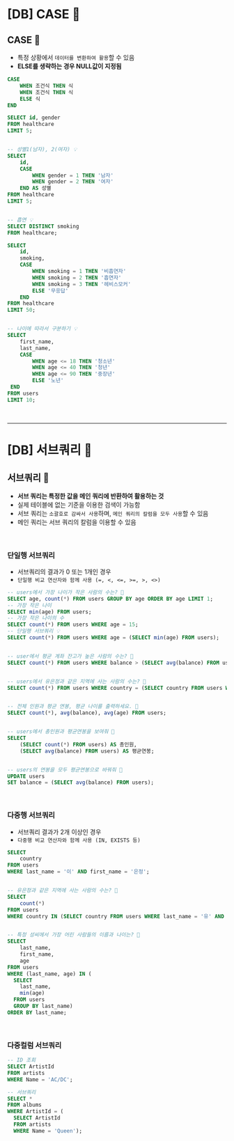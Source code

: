 # [DB] CASE 📝

## **CASE** 💭

- 특정 상황에서 `데이터를 변환하여 활용`할 수 있음
- **ELSE를 생략하는 경우 NULL값이 지정됨**

```sql
CASE
	WHEN 조건식 THEN 식
	WHEN 조건식 THEN 식
	ELSE 식
END
```

```sql
SELECT id, gender
FROM healthcare
LIMIT 5;


-- 성별1(남자), 2(여자) 💡
SELECT
	id,
	CASE
		WHEN gender = 1 THEN '남자'
		WHEN gender = 2 THEN '여자'
	END AS 성별
FROM healthcare
LIMIT 5;


-- 흡연 💡
SELECT DISTINCT smoking
FROM healthcare;

SELECT
	id,
	smoking,
	CASE
		WHEN smoking = 1 THEN '비흡연자'
		WHEN smoking = 2 THEN '흡연자'
		WHEN smoking = 3 THEN '헤비스모커'
		ELSE '무응답'
	END
FROM healthcare
LIMIT 50;


-- 나이에 따라서 구분하기 💡
SELECT
	first_name,
	last_name,
	CASE
		WHEN age <= 18 THEN '청소년'
		WHEN age <= 40 THEN '청년'
		WHEN age <= 90 THEN '중장년'
		ELSE '노년'
 END
FROM users
LIMIT 10;
```

<br />

---

# [DB] 서브쿼리 📝

## **서브쿼리** 💭

- **서브 쿼리는 특정한 값을 메인 쿼리에 반환하여 활용하는 것**
- 실제 테이블에 없는 기준을 이용한 검색이 가능함
- 서브 쿼리는 `소괄호로 감싸서 사용`하며, `메인 쿼리의 칼럼을 모두 사용`할 수 있음
- 메인 쿼리는 서브 쿼리의 칼럼을 이용할 수 있음

<br />

### **단일행 서브쿼리**

- 서브쿼리의 결과가 0 또는 1개인 경우
- `단일행 비교 연산자와 함께 사용 (=, <, <=, >=, >, <>)`

```sql
-- users에서 가장 나이가 작은 사람의 수는? 💭
SELECT age, count(*) FROM users GROUP BY age ORDER BY age LIMIT 1;
-- 가장 작은 나이
SELECT min(age) FROM users;
-- 가장 작은 나이의 수
SELECT count(*) FROM users WHERE age = 15;
-- 단일행 서브쿼리 💡
SELECT count(*) FROM users WHERE age = (SELECT min(age) FROM users);


-- user에서 평균 계좌 잔고가 높은 사람의 수는? 💭
SELECT count(*) FROM users WHERE balance > (SELECT avg(balance) FROM users);


-- users에서 유은정과 같은 지역에 사는 사람의 수는? 💭
SELECT count(*) FROM users WHERE country = (SELECT country FROM users WHERE last_name = '유' AND first_name = '은정');


-- 전체 인원과 평균 연봉, 평균 나이를 출력하세요. 💭
SELECT count(*), avg(balance), avg(age) FROM users;


-- users에서 총인원과 평균연봉을 보여줘 💭
SELECT
	(SELECT count(*) FROM users) AS 총인원,
	(SELECT avg(balance) FROM users) AS 평균연봉;


-- users의 연봉을 모두 평균연봉으로 바꿔줘 💭
UPDATE users
SET balance = (SELECT avg(balance) FROM users);
```

<br />

### **다중행 서브쿼리**

- 서브쿼리 결과가 2개 이상인 경우
- `다중행 비교 연산자와 함께 사용 (IN, EXISTS 등)`

```sql
SELECT
	country
FROM users
WHERE last_name = '이' AND first_name = '은정';


-- 유은정과 같은 지역에 사는 사람의 수는? 💭
SELECT
	count(*)
FROM users
WHERE country IN (SELECT country FROM users WHERE last_name = '유' AND first_name = '은정');


-- 특정 성씨에서 가장 어린 사람들의 이름과 나이는? 💭
SELECT
	last_name,
	first_name,
	age
FROM users
WHERE (last_name, age) IN (
  SELECT
  	last_name,
  	min(age)
  FROM users
  GROUP BY last_name)
ORDER BY last_name;
```

<br />

### **다중컬럼 서브쿼리**

```sql
-- ID 조회
SELECT ArtistId
FROM artists
WHERE Name = 'AC/DC';

-- 서브쿼리
SELECT *
FROM albums
WHERE ArtistId = (
  SELECT ArtistId
  FROM artists
  WHERE Name = 'Queen');
```
